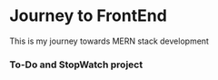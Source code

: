 <h1>Journey to FrontEnd</h1>
<p>This is my journey towards MERN stack development</p>

<h3> To-Do and StopWatch project</h3>

